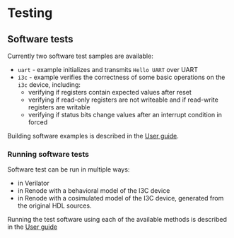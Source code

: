 # Testing

## Software tests

Currently two software test samples are available:
* `uart` - example initializes and transmits `Hello UART` over UART
* `i3c` - example verifies the correctness of some basic operations on the `i3c` device, including:
    * verifying if registers contain expected values after reset
    * verifying if read-only registers are not writeable and if read-write registers are writable
    * verifying if status bits change values after an interrupt condition in forced

Building software examples is described in the [User guide](user_guide.md#building-software-examples).

### Running software tests

Software test can be run in multiple ways:
* in Verilator
* in Renode with a behavioral model of the I3C device
* in Renode with a cosimulated model of the I3C device, generated from the original HDL sources.

Running the test software using each of the available methods is described in the [User guide](user_guide.md#running-example-sw-using-the-testbench)
